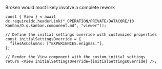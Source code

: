 



Broken would most likely involve a complete rework

```datacorejsx
const { View } = await dc.require(dc.headerLink("_OPERATION/PRIVATE/DATACORE/10 Kanban/D.q.kanban.component.md", "viewer"));

// Define the initial settings override with customized properties
const initialSettingsOverride = {
  filesAsColumns: ["EXPERIENCES.enigmas."],
};

// Render the View component with the custom initial settings
return <View initialSettingsOverride={initialSettingsOverride} />;
```







